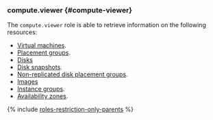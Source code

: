 ### compute.viewer {#compute-viewer}

The `compute.viewer` role is able to retrieve information on the following resources:

* [Virtual machines](../compute/concepts/vm.md).
* [Placement groups](../compute/concepts/placement-groups.md).
* [Disks](../compute/concepts/disk.md)
* [Disk snapshots](../compute/concepts/snapshot.md).
* [Non-replicated disk placement groups](../compute/concepts/disk-placement-group.md).
* [Images](../compute/concepts/image.md)
* [Instance groups](../compute/concepts/instance-groups/index.md).
* [Availability zones](../overview/concepts/geo-scope.md).

{% include [roles-restriction-only-parents](iam/roles-restriction-only-parents.md) %}
